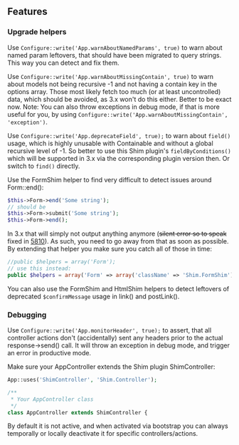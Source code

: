 ## Features

### Upgrade helpers
Use `Configure::write('App.warnAboutNamedParams', true)` to warn about named param leftovers, that
should have been migrated to query strings. This way you can detect and fix them.

Use `Configure::write('App.warnAboutMissingContain', true)` to warn about models not being
recursive -1 and not having a contain key in the options array. Those most likely fetch
too much (or at least uncontrolled) data, which should be avoided, as 3.x won't do this either.
Better to be exact now.
Note: You can also throw exceptions in debug mode, if that is more useful for you, by using
`Configure::write('App.warnAboutMissingContain', 'exception')`.

Use `Configure::write('App.deprecateField', true);` to warn about `field()` usage, which is highly
unusable with Containable and without a global recursive level of -1. So better to use this Shim plugin's
`fieldByConditions()` which will be supported in 3.x via the corresponding plugin version then.
Or switch to `find()` directly.

Use the FormShim helper to find very difficult to detect issues around Form::end():
```php
$this->Form->end('Some string');
// should be
$this->Form->submit('Some string');
$this->Form->end();
```
In 3.x that will simply not output anything anymore (~~silent error so to speak~~ fixed in [5810](https://github.com/cakephp/cakephp/pull/5810)).
As such, you need to go away from that as soon as possible.
By extending that helper you make sure you catch all of those in time:
```php
//public $helpers = array('Form');
// use this instead:
public $helpers = array('Form' => array('className' => 'Shim.FormShim'));
```

You can also use the FormShim and HtmlShim helpers to detect leftovers of deprecated `$confirmMessage` usage in link() and postLink().


### Debugging
Use `Configure::write('App.monitorHeader', true);` to assert, that all controller actions
don't (accidentally) sent any headers prior to the actual response->send() call.
It will throw an exception in debug mode, and trigger an error in productive mode.

Make sure your AppController extends the Shim plugin ShimController:
```php
App::uses('ShimController', 'Shim.Controller');

/**
 * Your AppController class
 */
class AppController extends ShimController {
```

By default it is not active, and when activated via bootstrap you can always temporally or
locally deactivate it for specific controllers/actions.
